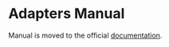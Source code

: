 # Adapters Manual

Manual is moved to the official [documentation](https://insight-platform.github.io/Savant/savant_101/10_adapters.html).
